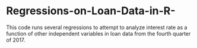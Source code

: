 # Regressions-on-Loan-Data-in-R-
This code runs several regressions to attempt to analyze interest rate as a function of other independent variables in loan data from the fourth quarter of 2017.
